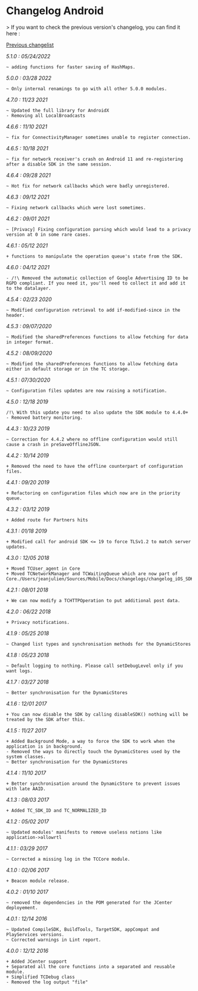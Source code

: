 Changelog Android
=================

<div class="warning"></div>
> If you want to check the previous version's changelog, you can find it here :

[Previous changelist](../res/changelog_Android_3.md)

*5.1.0 : 05/24/2022*

	~ adding functions for faster saving of HashMaps.

*5.0.0 : 03/28 2022*

	~ Only internal renamings to go with all other 5.0.0 modules.

*4.7.0 : 11/23 2021*

	~ Updated the full library for AndroidX
	- Removing all LocalBroadcasts

*4.6.6 : 11/10 2021*

	~ fix for ConnectivityManager sometimes unable to register connection.

*4.6.5 : 10/18 2021*

	~ fix for network receiver's crash on Android 11 and re-registering after a disable SDK in the same session.

*4.6.4 : 09/28 2021*

	~ Hot fix for network callbacks which were badly unregistered.

*4.6.3 : 09/12 2021*

	~ Fixing network callbacks which were lost sometimes.

*4.6.2 : 09/01 2021*

	~ [Privacy] Fixing configuration parsing which would lead to a privacy version at 0 in some rare cases.

*4.6.1 : 05/12 2021*

	+ functions to manipulate the operation queue's state from the SDK.

*4.6.0 : 04/12 2021*

	- /!\ Removed the automatic collection of Google Advertising ID to be RGPD compliant. If you need it, you'll need to collect it and add it to the datalayer.

*4.5.4 : 02/23 2020*

	~ Modified configuration retrieval to add if-modified-since in the header.

*4.5.3 : 09/07/2020*

    ~ Modified the sharedPreferences functions to allow fetching for data in integer format.

*4.5.2 : 08/09/2020*

	~ Modified the sharedPreferences functions to allow fetching data either in default storage or in the TC storage.

*4.5.1 : 07/30/2020*

	~ Configuration files updates are now raising a notification.

*4.5.0 : 12/18 2019*

	/!\ With this update you need to also update the SDK module to 4.4.0+
	- Removed battery monitoring.

*4.4.3 : 10/23 2019*

	~ Correction for 4.4.2 where no offline configuration would still cause a crash in preSaveOfflineJSON.

*4.4.2 : 10/14 2019*

	+ Removed the need to have the offline counterpart of configuration files.

*4.4.1 : 09/20 2019*

    + Refactoring on configuration files which now are in the priority queue.

*4.3.2 : 03/12 2019*

    + Added route for Partners hits

*4.3.1 : 01/18 2019*

    + Modified call for android SDK <= 19 to force TLSv1.2 to match server updates.

*4.3.0 : 12/05 2018*

	+ Moved TCUser_agent in Core
	+ Moved TCNetworkManager and TCWaitingQueue which are now part of Core./Users/jeanjulien/Sources/Mobile/Docs/changelogs/changelog_iOS_SDK.md

*4.2.1 : 08/01 2018*

	+ We can now modify a TCHTTPOperation to put additional post data.

*4.2.0 : 06/22 2018*

	+ Privacy notifications.

*4.1.9 : 05/25 2018*

    ~ Changed list types and synchronisation methods for the DynamicStores

*4.1.8 : 05/23 2018*

    ~ Default logging to nothing. Please call setDebugLevel only if you want logs.

*4.1.7 : 03/27 2018*

	~ Better synchronisation for the DynamicStores

*4.1.6 : 12/01 2017*

	+ You can now disable the SDK by calling disableSDK() nothing will be treated by the SDK after this.

*4.1.5 : 11/27 2017*

	+ Added Background Mode, a way to force the SDK to work when the application is in background.
	- Removed the ways to directly touch the DynamicStores used by the system classes.
	~ Better synchronisation for the DynamicStores

*4.1.4 : 11/10 2017*

	+ Better synchronisation around the DynamicStore to prevent issues with late AAID.

*4.1.3 : 08/03 2017*

	+ Added TC_SDK_ID and TC_NORMALIZED_ID

*4.1.2 : 05/02 2017*

	~ Updated modules' manifests to remove useless notions like application->allowrtl

*4.1.1 : 03/29 2017*

	~ Corrected a missing log in the TCCore module.

*4.1.0 : 02/06 2017*

	+ Beacon module release.

*4.0.2 : 01/10 2017*

	~ removed the dependencies in the POM generated for the JCenter deployement.

*4.0.1 : 12/14 2016*

	~ Updated CompileSDK, BuildTools, TargetSDK, appCompat and PlayServices versions.
	~ Corrected warnings in Lint report.

*4.0.0 : 12/12 2016*

	+ Added JCenter support
    + Separated all the core functions into a separated and reusable module.
    + Simplified TCDebug class
    - Removed the log output "file"
